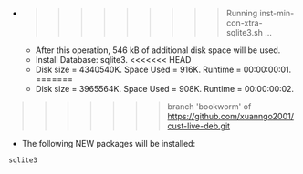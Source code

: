 * >>>>>>>>> Running inst-min-con-xtra-sqlite3.sh ...
  * After this operation, 546 kB of additional disk space will be used.
  * Install Database: sqlite3.
<<<<<<< HEAD
  * Disk size = 4340540K. Space Used = 916K. Runtime = 00:00:00:01.
=======
  * Disk size = 3965564K. Space Used = 908K. Runtime = 00:00:00:02.
>>>>>>> branch 'bookworm' of https://github.com/xuanngo2001/cust-live-deb.git
  * The following NEW packages will be installed:
  ```bash
sqlite3
  ```
